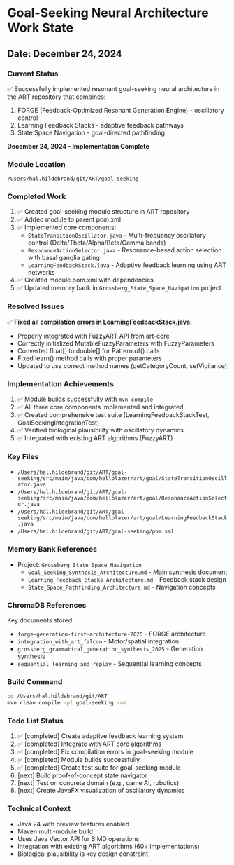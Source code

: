 # Goal-Seeking Neural Architecture Work State
## Date: December 24, 2024

### Current Status
✅ Successfully implemented resonant goal-seeking neural architecture in the ART repository that combines:
1. FORGE (Feedback-Optimized Resonant Generation Engine) - oscillatory control
2. Learning Feedback Stacks - adaptive feedback pathways
3. State Space Navigation - goal-directed pathfinding

**December 24, 2024 - Implementation Complete**

### Module Location
`/Users/hal.hildebrand/git/ART/goal-seeking`

### Completed Work
1. ✅ Created goal-seeking module structure in ART repository
2. ✅ Added module to parent pom.xml
3. ✅ Implemented core components:
   - `StateTransitionOscillator.java` - Multi-frequency oscillatory control (Delta/Theta/Alpha/Beta/Gamma bands)
   - `ResonanceActionSelector.java` - Resonance-based action selection with basal ganglia gating
   - `LearningFeedbackStack.java` - Adaptive feedback learning using ART networks
4. ✅ Created module pom.xml with dependencies
5. ✅ Updated memory bank in `Grossberg_State_Space_Navigation` project

### Resolved Issues
✅ **Fixed all compilation errors in LearningFeedbackStack.java:**
- Properly integrated with FuzzyART API from art-core
- Correctly initialized MutableFuzzyParameters with FuzzyParameters
- Converted float[] to double[] for Pattern.of() calls
- Fixed learn() method calls with proper parameters
- Updated to use correct method names (getCategoryCount, setVigilance)

### Implementation Achievements
1. ✅ Module builds successfully with `mvn compile`
2. ✅ All three core components implemented and integrated
3. ✅ Created comprehensive test suite (LearningFeedbackStackTest, GoalSeekingIntegrationTest)
4. ✅ Verified biological plausibility with oscillatory dynamics
5. ✅ Integrated with existing ART algorithms (FuzzyART)

### Key Files
- `/Users/hal.hildebrand/git/ART/goal-seeking/src/main/java/com/hellblazer/art/goal/StateTransitionOscillator.java`
- `/Users/hal.hildebrand/git/ART/goal-seeking/src/main/java/com/hellblazer/art/goal/ResonanceActionSelector.java`
- `/Users/hal.hildebrand/git/ART/goal-seeking/src/main/java/com/hellblazer/art/goal/LearningFeedbackStack.java`
- `/Users/hal.hildebrand/git/ART/goal-seeking/pom.xml`

### Memory Bank References
- Project: `Grossberg_State_Space_Navigation`
  - `Goal_Seeking_Synthesis_Architecture.md` - Main synthesis document
  - `Learning_Feedback_Stacks_Architecture.md` - Feedback stack design
  - `State_Space_Pathfinding_Architecture.md` - Navigation concepts

### ChromaDB References
Key documents stored:
- `forge-generation-first-architecture-2025` - FORGE architecture
- `integration_with_art_falcon` - Motor/spatial integration
- `grossberg_grammatical_generation_synthesis_2025` - Generation synthesis
- `sequential_learning_and_replay` - Sequential learning concepts

### Build Command
```bash
cd /Users/hal.hildebrand/git/ART
mvn clean compile -pl goal-seeking -am
```

### Todo List Status
1. ✅ [completed] Create adaptive feedback learning system
2. ✅ [completed] Integrate with ART core algorithms
3. ✅ [completed] Fix compilation errors in goal-seeking module
4. ✅ [completed] Module builds successfully
5. ✅ [completed] Create test suite for goal-seeking module
6. [next] Build proof-of-concept state navigator
7. [next] Test on concrete domain (e.g., game AI, robotics)
8. [next] Create JavaFX visualization of oscillatory dynamics

### Technical Context
- Java 24 with preview features enabled
- Maven multi-module build
- Uses Java Vector API for SIMD operations
- Integration with existing ART algorithms (60+ implementations)
- Biological plausibility is key design constraint